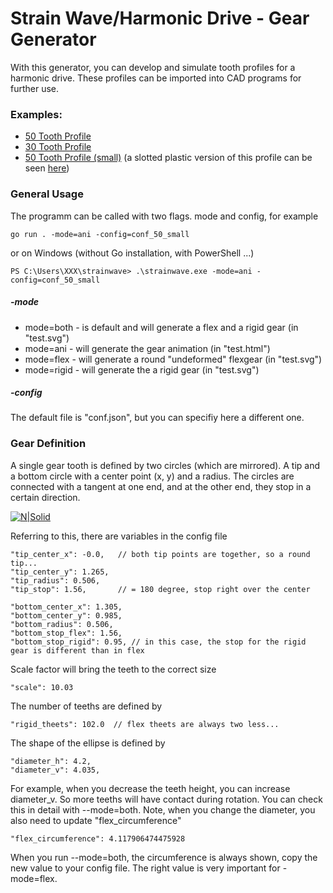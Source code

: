 # Strain Wave/Harmonic Drive - Gear Generator

With this generator, you can develop and simulate tooth profiles for a harmonic drive. These profiles can be imported into CAD programs for further use.


### Examples:

- [50 Tooth Profile](https://retwin.com/github/test1.html)
- [30 Tooth Profile](https://retwin.com/github/test2.html)
- [50 Tooth Profile (small)](https://retwin.com/github/test3.html) (a slotted plastic version of this profile can be seen [here](https://www.youtube.com/watch?v=iLJkPBIP0VU))
 
### General Usage

The programm can be called with two flags. mode and config, for example

    go run . -mode=ani -config=conf_50_small

or on Windows (without Go installation, with PowerShell ...)

    PS C:\Users\XXX\strainwave> .\strainwave.exe -mode=ani -config=conf_50_small

##### -mode

- mode=both - is default and will generate a flex and a rigid gear (in "test.svg") 
- mode=ani - will generate the gear animation (in "test.html")
- mode=flex - will generate a round "undeformed" flexgear (in "test.svg")
- mode=rigid - will generate the a rigid gear (in "test.svg")

##### -config

The default file is "conf.json", but you can specifiy here a different one.

### Gear Definition 

A single gear tooth is defined by two circles (which are mirrored). A tip and a bottom circle with a center point (x, y) and a radius. The circles are connected with a tangent at one end, and at the other end, they stop in a certain direction.

[![N|Solid](https://retwin.com/github/teeth_circles.jpg)](https://retwin.com/github/teeth_circles.jpg)

Referring to this, there are variables in the config file

	"tip_center_x": -0.0,   // both tip points are together, so a round tip...
	"tip_center_y": 1.265,
	"tip_radius": 0.506,
	"tip_stop": 1.56,       // = 180 degree, stop right over the center

	"bottom_center_x": 1.305,
	"bottom_center_y": 0.985,
	"bottom_radius": 0.506,
	"bottom_stop_flex": 1.56,
	"bottom_stop_rigid": 0.95, // in this case, the stop for the rigid gear is different than in flex

Scale factor will bring the teeth to the correct size

	"scale": 10.03
	
The number of teeths are defined by

	"rigid_theets": 102.0  // flex theets are always two less...
 	
The shape of the ellipse is defined by

	"diameter_h": 4.2,
	"diameter_v": 4.035,

For example, when you decrease the teeth height, you can increase diameter_v. So more teeths will have contact during rotation. You can check this in detail with --mode=both. Note, when you change the diameter, you also need to update "flex_circumference" 

	"flex_circumference": 4.117906474475928

When you run --mode=both, the circumference is always shown, copy the new value to your config file. The right value is very important for -mode=flex. 






